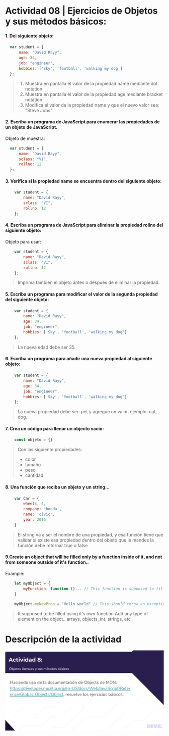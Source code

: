 # Actividad 08 | Ejercicios de Objetos y sus métodos básicos:
#### 1. Del siguiente objeto:
  ```js
    var student = {
        name: "David Rayy",
        age: 34,
        job: "engineer",
        hobbies: ['Sky', 'football', 'walking my dog']
    };
  ```
> 1. Muestra en pantalla el valor de la propiedad name mediante dot notation
> 2. Muestra en pantalla el valor de la propiedad age mediante bracket notation
> 3. Modifica el valor de la propiedad name y que el nuevo valor sea: "Steve Jobs"

#### 2. Escriba un programa de JavaScript para enumerar las propiedades de un objeto de JavaScript.

Objeto de muestra:
  ```js
    var student = {
        name: "David Rayy",
        sclass: "VI",
        rollno: 12
    };
  ```

#### 3. Verifica si la propiedad name se encuentra dentro del siguiente objeto:
```js
    var student = {
        name: "David Rayy",
        sclass: "VI",
        rollno: 12
    };
```

#### 4. Escriba un programa de JavaScript para eliminar la propiedad rollno del siguiente objeto:
Objeto para usar:
```js
    var student = {
        name: "David Rayy",
        sclass: "VI",
        rollno: 12
    };
```
> Imprima también el objeto antes o después de eliminar la propiedad. 

#### 5. Escriba un programa para modificar el valor de la segunda propiedad del siguiente objeto:
```js
    var student = {
        name: "David Rayy",
        age: 34,
        job: "engineer",
        hobbies: ['Sky', 'football', 'walking my dog']
    };
```
> La nueva edad debe ser 35.

#### 6. Escriba un programa para añadir una nueva propiedad al siguiente objeto:
```js
    var student = {
        name: "David Rayy",
        age: 34,
        job: "engineer",
        hobbies: ['Sky', 'football', 'walking my dog']
    };
```
> La nueva propiedad debe ser: pet y agregue un valor, ejemplo: cat, dog.

#### 7. Crea un código para llenar un objecto vacio:
```js
    const objeto = {}
```

>Con las siguiente propiedades:
>* color
>* tamaño
>* peso
>* cantidad

#### 8. Una función que reciba un objeto y un string…
```js
    var Car = {
        wheels: 4,
        company: 'honda',
        name: 'civic',
        year: 2016
    }
```

> El string va a ser el nombre de una propiedad, y esa función tiene que validar si existe esa propiedad dentro del objeto que le mandes la función debe retornar true o false

#### 9.Create an object that will be filled only by a function inside of it, and not from someone outside of it's function.. 
Example:
```js
    let myObject = {
        myFunction: function ()... // This function is supposed to fill this object
    }
```

```js
    myObject.myNewProp = "Hello world" // This should throw an exception or error because we don't want this object to be filled from outside...
```

> It supposed to be filled using it's own function
Add any type of element on the object.. arrays, objects, int, strings, etc

# Descripción de la actividad

<img src="https://github.com/iamDaniHdz/DEVF-Intro-JavaScript/blob/master/actividad-08/actividad-08-IntroJS.png">
